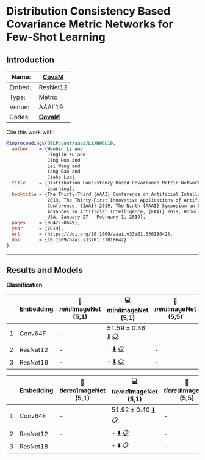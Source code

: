 # Distribution Consistency Based Covariance Metric Networks for Few-Shot Learning
## Introduction
| Name:    | [CovaM](https://doi.org/10.1609/aaai.v33i01.33018642)  |
|----------|-------------------------------|
| Embed.:  | ResNet12 |
| Type:    | Metric       |
| Venue:   | AAAI'19                      |
| Codes:   | [**CovaM**](https://github.com/WenbinLee/CovaMNet)  |

Cite this work with:
```bibtex
@inproceedings{DBLP:conf/aaai/LiXHWGL19,
  author    = {Wenbin Li and
               Jinglin Xu and
               Jing Huo and
               Lei Wang and
               Yang Gao and
               Jiebo Luo},
  title     = {Distribution Consistency Based Covariance Metric Networks for Few-Shot
               Learning},
  booktitle = {The Thirty-Third {AAAI} Conference on Artificial Intelligence, {AAAI}
               2019, The Thirty-First Innovative Applications of Artificial Intelligence
               Conference, {IAAI} 2019, The Ninth {AAAI} Symposium on Educational
               Advances in Artificial Intelligence, {EAAI} 2019, Honolulu, Hawaii,
               USA, January 27 - February 1, 2019},
  pages     = {8642--8649},
  year      = {2019},
  url       = {https://doi.org/10.1609/aaai.v33i01.33018642},
  doi       = {10.1609/aaai.v33i01.33018642}
}
```
---
## Results and Models

**Classification**

|   | Embedding | :book: *mini*ImageNet (5,1) | :computer: *miniI*mageNet (5,1) | :book:*mini*ImageNet (5,5) | :computer: *mini*ImageNet (5,5) | :memo: Comments  |
|---|-----------|--------------------|--------------------|--------------------|--------------------|---|
| 1 | Conv64F | - | 51.59 ± 0.36 [:arrow_down:](https://drive.google.com/drive/folders/1yJ-jqQNACIYITM8fK-g7_bG8nYFk86H9?usp=sharing) [:clipboard:](./ConvMNet-miniImageNet--ravi-Conv64F-5-1-Table2.yaml) | - | 67.65 ± 0.32 [:arrow_down:](https://drive.google.com/drive/folders/10moUkNzdrxtDqM15_EtmZVyQ_Czg7jhK?usp=sharing) [:clipboard:](./ConvMNet-miniImageNet--ravi-Conv64F-5-5-Table2.yaml) | Table.2 |
| 2 | ResNet12 | - | - [:arrow_down:]() [:clipboard:]() | - | - [:arrow_down:]() [:clipboard:]()| Table.2 |
| 3 | ResNet18 | - | - [:arrow_down:]() [:clipboard:]()| - | - [:arrow_down:]() [:clipboard:]() | Table.2 |

|   | Embedding | :book: *tiered*ImageNet (5,1) | :computer: *tiered*ImageNet (5,1) | :book:*tiered*ImageNet (5,5) | :computer: *tiered*ImageNet (5,5) | :memo: Comments  |
|---|-----------|--------------------|--------------------|--------------------|--------------------|---|
| 1 | Conv64F | - | 51.92 ± 0.40 [:arrow_down:](https://drive.google.com/drive/folders/1CoUXTk9rfWHqmdNM3zAl4iYORe8q6uzR?usp=sharing) [:clipboard:](./ConvMNet-tiered_imagenet-Conv64F-5-1-Table2.yaml) | - | 69.76 ± 0.34 [:arrow_down:](https://drive.google.com/drive/folders/12GDfn9uvLh6bS_BSe5QAoLGRg8zKuEf1?usp=sharing) [:clipboard:](./ConvMNet-tiered_imagenet-Conv64F-5-5-Table2.yaml) | Table.2 |
| 2 | ResNet12 | - | - [:arrow_down:]() [:clipboard:]() | - | - [:arrow_down:]() [:clipboard:]()| Table.2 |
| 3 | ResNet18 | - | - [:arrow_down:]() [:clipboard:]()| - | - [:arrow_down:]() [:clipboard:]() | Table.2 |
